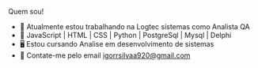 Quem sou!

- 🔭 Atualmente estou trabalhando na Logtec sistemas como Analista QA
- 🌱 JavaScript | HTML | CSS | Python | PostgreSql | Mysql | Delphi
- 🖥 Estou cursando Analise em desenvolvimento de sistemas
- 📩 Contate-me pelo email igorrsilvaa920@gmail.com
